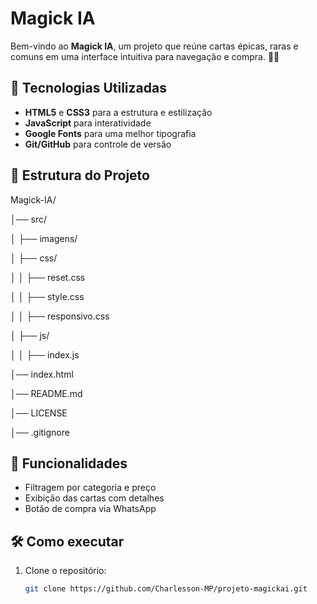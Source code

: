 # Magick IA

Bem-vindo ao **Magick IA**, um projeto que reúne cartas épicas, raras e comuns em uma interface intuitiva para navegação e compra. 🔮✨

## 🚀 Tecnologias Utilizadas

- **HTML5** e **CSS3** para a estrutura e estilização
- **JavaScript** para interatividade
- **Google Fonts** para uma melhor tipografia
- **Git/GitHub** para controle de versão

## 📂 Estrutura do Projeto
Magick-IA/

│── src/  

│   ├── imagens/  

│   ├── css/  

│   │   ├── reset.css  

│   │   ├── style.css  

│   │   ├── responsivo.css  

│   ├── js/  

│   │   ├── index.js     

│── index.html    

│── README.md  

│── LICENSE  

│── .gitignore  

## 🎴 Funcionalidades

- Filtragem por categoria e preço
- Exibição das cartas com detalhes
- Botão de compra via WhatsApp

## 🛠 Como executar

1. Clone o repositório:
   ```sh
   git clone https://github.com/Charlesson-MP/projeto-magickai.git